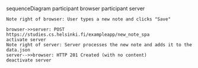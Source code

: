 sequenceDiagram
    participant browser
    participant server

    Note right of browser: User types a new note and clicks "Save"

    browser->>server: POST https://studies.cs.helsinki.fi/exampleapp/new_note_spa
    activate server
    Note right of server: Server processes the new note and adds it to the data.json
    server-->>browser: HTTP 201 Created (with no content)
    deactivate server

   